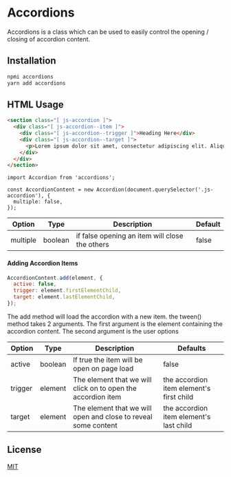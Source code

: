# Accordions

Accordions is a class which can be used to easily control the opening / closing of accordion content.

## Installation

```bash
npmi accordions
yarn add accordions
```

## HTML Usage

```html
<section class="[ js-accordion ]">
  <div class="[ js-accordion--item ]">
    <div class="[ js-accordion--trigger ]">Heading Here</div>
    <div class="[ js-accordion--target ]">
      <p>Lorem ipsum dolor sit amet, consectetur adipiscing elit. Aliquam ut sodales lectus, ac dictum nibh. Sed commodo auctor leo eu rhoncus. Vivamus tincidunt porttitor leo, ac lacinia augue aliquet at. Nulla convallis, lorem at euismod blandit, odio lectus interdum erat, in ornare eros eros in velit. Fusce auctor ante leo, nec dictum augue efficitur ac. Vestibulum mattis velit eros, vel luctus dui elementum non. Ut leo diam, maximus eu mi eget, suscipit pharetra dolor. Donec laoreet vel ante a sagittis. Nam mattis, arcu id finibus imperdiet, libero metus fringilla dolor, in luctus orci arcu eu sapien. Sed sagittis maximus mi, nec imperdiet odio suscipit at. Vestibulum ante ipsum primis in faucibus orci luctus et ultrices posuere cubilia curae; Vestibulum posuere ante vestibulum euismod mattis.</p>
    </div>
  </div>
</section>
```

```es6
import Accordion from 'accordions';

const AccordionContent = new Accordion(document.querySelector('.js-accordion'), {
  multiple: false,
});
```

| Option | Type | Description | Default |
|--------|------|-------------|---------|
| multiple | boolean | if false opening an item will close the others | false |


#### Adding Accordion Items

```javascript
AccordionContent.add(element, {
  active: false,
  trigger: element.firstElementChild,
  target: element.lastElementChild,
});
```

The add method will load the accordion with a new item.
the tween() method takes 2 arguments. 
The first argument is the element containing the accordion content.
The second argument is the user options

| Option | Type | Description | Defaults |
|--------|------|-------------|----------|
| active | boolean | If true the item will be open on page load | false |
| trigger | element | The element that we will click on to open the accordion item | the accordion item element's first child |
| target | element | The element that we will open and close to reveal some content | the accordion item element's last child |


## License
[MIT](https://choosealicense.com/licenses/mit/)

